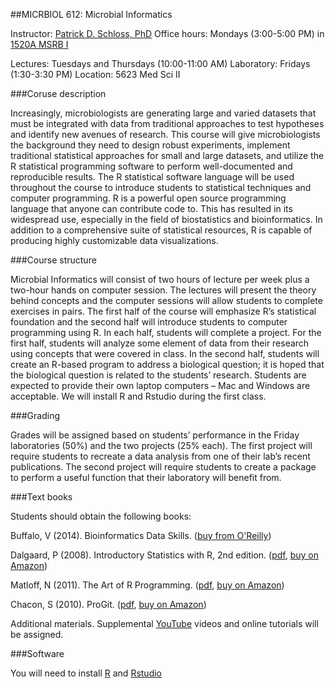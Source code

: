 ##MICRBIOL 612:  Microbial Informatics

Instructor:  [Patrick D. Schloss, PhD](http://www.med.umich.edu/microbio/bio/schloss.htm) 
Office hours:  Mondays (3:00-5:00 PM) in [1520A MSRB I](http://campusinfo.umich.edu/campusmap) 

Lectures:  Tuesdays and Thursdays (10:00-11:00 AM) 
Laboratory:  Fridays (1:30-3:30 PM) 
Location: 5623 Med Sci II 



###Coruse description

Increasingly, microbiologists are generating large and varied datasets that must be integrated with data from traditional approaches to test hypotheses and identify new avenues of research.  This course will give microbiologists the background they need to design robust experiments, implement traditional statistical approaches for small and large datasets, and utilize the R statistical programming software to perform well-documented and reproducible results.  The R statistical software language will be used throughout the course to introduce students to statistical techniques and computer programming.  R is a powerful open source programming language that anyone can contribute code to.  This has resulted in its widespread use, especially in the field of biostatistics and bioinformatics.  In addition to a comprehensive suite of statistical resources, R is capable of producing highly customizable data visualizations.

###Course structure

Microbial Informatics will consist of two hours of lecture per week plus a two-hour hands on computer session.  The lectures will present the theory behind concepts and the computer sessions will allow students to complete exercises in pairs.  The first half of the course will emphasize R’s statistical foundation and the second half will introduce students to computer programming using R.  In each half, students will complete a project.  For the first half, students will analyze some element of data from their research using concepts that were covered in class.  In the second half, students will create an R-based program to address a biological question; it is hoped that the biological question is related to the students’ research.  Students are expected to provide their own laptop computers – Mac and Windows are acceptable.  We will install R and Rstudio during the first class.

###Grading

Grades will be assigned based on students’ performance in the Friday laboratories (50%) and the two projects (25% each). The first project will require students to recreate a data analysis from one of their lab’s recent publications. The second project will require students to create a package to perform a useful function that their laboratory will benefit from.

###Text books

Students should obtain the following books:

Buffalo, V (2014). Bioinformatics Data Skills. ([buy from O'Reilly](http://shop.oreilly.com/product/0636920030157.do))

Dalgaard, P (2008).  Introductory Statistics with R, 2nd edition. ([pdf](http://www.academia.dk/BiologiskAntropologi/Epidemiologi/PDF/Introductory_Statistics_with_R__2nd_ed.pdf), [buy on Amazon](http://www.amazon.com/Introductory-Statistics-R-Computing/dp/0387954759)) 

Matloff, N  (2011).  The Art of R Programming. ([pdf](http://www.google.com/url?sa=t&rct=j&q=&esrc=s&source=web&cd=1&ved=0CCAQFjAA&url=http%3A%2F%2Fsens.tistory.com%2Fattachment%2Fcfile8.uf%402375DC3D515423F9110CA1.pdf&ei=E-8FVO6dAYmnggSttoD4Bg&usg=AFQjCNE1UmWRG3i9ugNDSXN2WjRSTkkUjA&sig2=U958L8LG42vuhHdPKKBHHw&bvm=bv.74115972,d.eXY), [buy on Amazon](http://www.amazon.com/Art-Programming-Statistical-Software-Design/dp/1593273843/ref=sr_1_1?s=books&ie=UTF8&qid=1409674972&sr=1-1&keywords=the+art+of+r+programming)) 


Chacon, S (2010). ProGit.  ([pdf](http://git-scm.com/book), [buy on Amazon](http://www.amazon.com/Pro-Git-Scott-Chacon/dp/1430218339))

Additional materials. Supplemental [YouTube](https://www.youtube.com/) videos and online tutorials will be assigned.
 
###Software

You will need to install [R](http://www.r-project.org/) and [Rstudio](http://www.rstudio.com/products/rstudio/download/)

